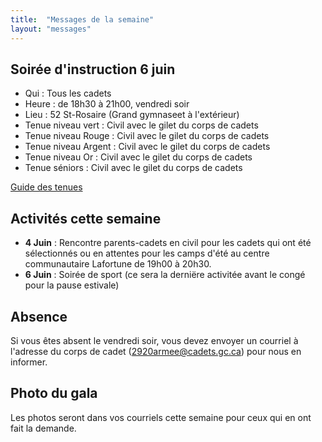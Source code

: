 ```yaml
---
title:  "Messages de la semaine"
layout: "messages"
---
```


## Soirée d'instruction 6 juin
- Qui : Tous les cadets
- Heure : de 18h30 à 21h00, vendredi soir
- Lieu : 52 St-Rosaire (Grand gymnaseet à l'extérieur) 
- Tenue niveau vert : Civil avec le gilet du corps de cadets
- Tenue niveau Rouge : Civil avec le gilet du corps de cadets
- Tenue niveau Argent : Civil avec le gilet du corps de cadets
- Tenue niveau Or : Civil avec le gilet du corps de cadets
- Tenue séniors : Civil avec le gilet du corps de cadets

[Guide des tenues](https://cc2920.ca/docs/ressources/guide_uniforme.v3.pdf)


## Activités cette semaine 

- **4 Juin** : Rencontre parents-cadets en civil pour les cadets qui ont été sélectionnés ou en attentes pour les camps d'été au centre communautaire Lafortune de 19h00 à 20h30.
- **6 Juin** : Soirée de sport (ce sera la derniëre activitée avant le congé pour la pause estivale)


## Absence

Si vous êtes absent le vendredi soir, vous devez envoyer un courriel à l'adresse du corps de cadet (<2920armee@cadets.gc.ca>) pour nous en informer.


## Photo du gala

Les photos seront dans vos courriels cette semaine pour ceux qui en ont fait la demande.

